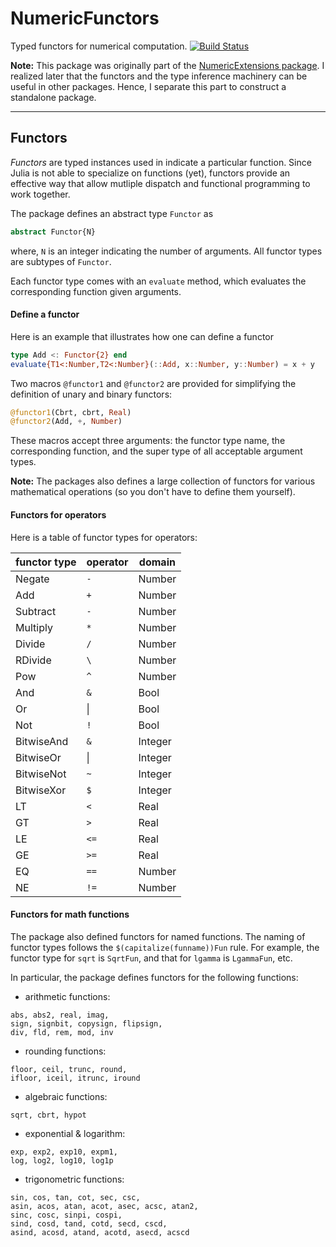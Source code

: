 # NumericFunctors

Typed functors for numerical computation.
[![Build Status](https://travis-ci.org/lindahua/NumericFunctors.jl.png)](https://travis-ci.org/lindahua/NumericFunctors.jl)

**Note:** This package was originally part of the [NumericExtensions package](https://github.com/lindahua/NumericExtensions.jl). I realized later that the functors and the type inference machinery can be useful in other packages. Hence, I separate this part to construct a standalone package.

-------------

## Functors

*Functors* are typed instances used in indicate a particular function. Since Julia is not able to specialize on functions (yet), functors provide an effective way that allow mutliple dispatch and functional programming to work together.

The package defines an abstract type ``Functor`` as 

```julia
abstract Functor{N}
```
where, ``N`` is an integer indicating the number of arguments. All functor types are subtypes of ``Functor``.

Each functor type comes with an ``evaluate`` method, which evaluates the corresponding function given arguments.

#### Define a functor

Here is an example that illustrates how one can define a functor

```julia
type Add <: Functor{2} end
evaluate{T1<:Number,T2<:Number}(::Add, x::Number, y::Number) = x + y
```

Two macros ``@functor1`` and ``@functor2`` are provided for simplifying the definition of unary and binary functors:

```julia
@functor1(Cbrt, cbrt, Real)
@functor2(Add, +, Number)
```

These macros accept three arguments: the functor type name, the corresponding function, and the super type of all acceptable argument types.

**Note:** The packages also defines a large collection of functors for various mathematical operations (so you don't have to define them yourself).

#### Functors for operators

Here is a table of functor types for operators:

|  **functor type** | **operator** | **domain** |
| ----------------- | ------------ | ---------- |
|  Negate     | ``-``  | Number  |
|  Add        | ``+``  | Number  |
|  Subtract   | ``-``  | Number  |
|  Multiply   | ``*``  | Number  |
|  Divide     | ``/``  | Number  |
|  RDivide    | ``\``  | Number  |
|  Pow        | ``^``  | Number  |
|  And        | ``&``  | Bool    |
|  Or         | &#124; | Bool    |
|  Not        | ``!``  | Bool    | 
|  BitwiseAnd | ``&``  | Integer |
|  BitwiseOr  | &#124; | Integer |
|  BitwiseNot | ``~``  | Integer | 
|  BitwiseXor | ``$``  | Integer | 
|  LT         | ``<``  | Real    |
|  GT         | ``>``  | Real    |
|  LE         | ``<=`` | Real    |
|  GE         | ``>=`` | Real    |
|  EQ         | ``==`` | Number  |
|  NE         | ``!=`` | Number  |


#### Functors for math functions

The package also defined functors for named functions. The naming of functor types follows the ``$(capitalize(funname))Fun`` rule. 
For example, the functor type for ``sqrt`` is ``SqrtFun``, and that for ``lgamma`` is ``LgammaFun``, etc.

In particular, the package defines functors for the following functions:

* arithmetic functions: 

```
abs, abs2, real, imag, 
sign, signbit, copysign, flipsign, 
div, fld, rem, mod, inv
```

* rounding functions: 

```
floor, ceil, trunc, round, 
ifloor, iceil, itrunc, iround
```

* algebraic functions: 

```sqrt, cbrt, hypot```

* exponential & logarithm: 

```
exp, exp2, exp10, expm1, 
log, log2, log10, log1p
```

* trigonometric functions: 

```
sin, cos, tan, cot, sec, csc, 
asin, acos, atan, acot, asec, acsc, atan2, 
sinc, cosc, sinpi, cospi, 
sind, cosd, tand, cotd, secd, cscd, 
asind, acosd, atand, acotd, asecd, acscd
```










